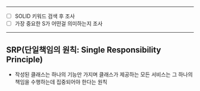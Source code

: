 <hr>

- [ ] SOLID 키워드 검색 후 조사
- [ ] 가장 중요한 S가 어떤걸 의미하는지 조사

<hr>

## SRP(단일책임의 원칙: Single Responsibility Principle)

- 작성된 클래스는 하나의 기능만 가지며 클래스가 제공하는 모든 서비스는 그 하나의 책임을 수행하는데 집중되어야 한다는 원칙

